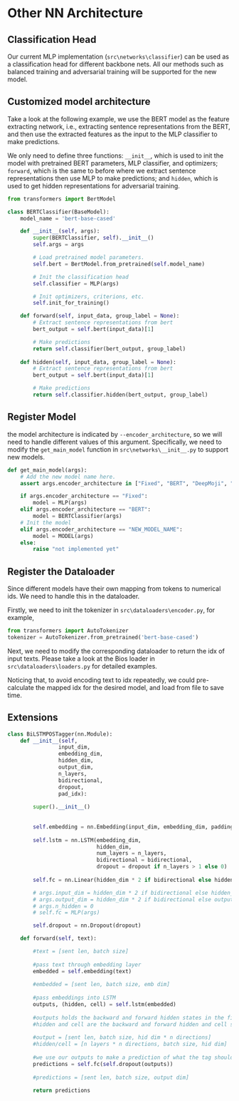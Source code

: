 # Other NN Architecture

## Classification Head
Our current MLP implementation (`src\networks\classifier`) can be used as a classification head for different backbone nets. All our methods such as balanced training and adversarial training will be supported for the new model.

## Customized model architecture

Take a look at the following example, we use the BERT model as the feature extracting network, i.e., extracting sentence representations from the BERT, and then use the extracted features as the input to the MLP classifier to make predictions. 

We only need to define three functions: `__init__`, which is used to init the model with pretrained BERT parameters, MLP classifier, and optimizers; `forward`, which is the same to before where we extract sentence representations then use MLP to make predictions; and `hidden`, which is used to get hidden representations for adversarial training.

```python
from transformers import BertModel

class BERTClassifier(BaseModel):
    model_name = 'bert-base-cased'

    def __init__(self, args):
        super(BERTClassifier, self).__init__()
        self.args = args

        # Load pretrained model parameters.
        self.bert = BertModel.from_pretrained(self.model_name)

        # Init the classification head 
        self.classifier = MLP(args)

        # Init optimizers, criterions, etc.
        self.init_for_training()

    def forward(self, input_data, group_label = None):
        # Extract sentence representations from bert
        bert_output = self.bert(input_data)[1]

        # Make predictions
        return self.classifier(bert_output, group_label)
    
    def hidden(self, input_data, group_label = None):
        # Extract sentence representations from bert
        bert_output = self.bert(input_data)[1]

        # Make predictions
        return self.classifier.hidden(bert_output, group_label)
```

## Register Model
the model architecture is indicated by `--encoder_architecture`, so we will need to handle different values of this argument. 
Specifically, we need to modify the `get_main_model` function in `src\networks\__init__.py` to support new models.

```python
def get_main_model(args):
    # Add the new model name here.
    assert args.encoder_architecture in ["Fixed", "BERT", "DeepMoji", "NEW_MODEL_NAME"], "Not implemented"

    if args.encoder_architecture == "Fixed":
        model = MLP(args)
    elif args.encoder_architecture == "BERT":
        model = BERTClassifier(args)
    # Init the model 
    elif args.encoder_architecture == "NEW_MODEL_NAME":
        model = MODEL(args)
    else:
        raise "not implemented yet"
```

## Register the Dataloader
Since different models have their own mapping from tokens to numerical ids. We need to handle this in the dataloader.

Firstly, we need to init the tokenizer in `src\dataloaders\encoder.py`, for example,
```python
from transformers import AutoTokenizer
tokenizer = AutoTokenizer.from_pretrained('bert-base-cased')
```

Next, we need to modify the corresponding dataloader to return the idx of input texts. Please take a look at the Bios loader in `src\dataloaders\loaders.py` for detailed examples.

Noticing that, to avoid encoding text to idx repeatedly, we could pre-calculate the mapped idx for the desired model, and load from file to save time.

## Extensions

```python
class BiLSTMPOSTagger(nn.Module):
    def __init__(self, 
                input_dim, 
                embedding_dim, 
                hidden_dim, 
                output_dim, 
                n_layers, 
                bidirectional, 
                dropout, 
                pad_idx):
        
        super().__init__()
        
        
        self.embedding = nn.Embedding(input_dim, embedding_dim, padding_idx = pad_idx)
        
        self.lstm = nn.LSTM(embedding_dim, 
                            hidden_dim, 
                            num_layers = n_layers, 
                            bidirectional = bidirectional,
                            dropout = dropout if n_layers > 1 else 0)
        
        self.fc = nn.Linear(hidden_dim * 2 if bidirectional else hidden_dim, output_dim)

        # args.input_dim = hidden_dim * 2 if bidirectional else hidden_dim
        # args.output_dim = hidden_dim * 2 if bidirectional else output_dim
        # args.n_hidden = 0
        # self.fc = MLP(args)

        self.dropout = nn.Dropout(dropout)

    def forward(self, text):

        #text = [sent len, batch size]
        
        #pass text through embedding layer
        embedded = self.embedding(text)
        
        #embedded = [sent len, batch size, emb dim]
        
        #pass embeddings into LSTM
        outputs, (hidden, cell) = self.lstm(embedded)
        
        #outputs holds the backward and forward hidden states in the final layer
        #hidden and cell are the backward and forward hidden and cell states at the final time-step
        
        #output = [sent len, batch size, hid dim * n directions]
        #hidden/cell = [n layers * n directions, batch size, hid dim]
        
        #we use our outputs to make a prediction of what the tag should be
        predictions = self.fc(self.dropout(outputs))
        
        #predictions = [sent len, batch size, output dim]
        
        return predictions

```